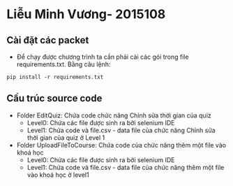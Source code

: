 # Liễu Minh Vương- 2015108

## Cài đặt các packet 
* Để chạy được chương trình ta cần phải cài các gói trong file requirements.txt. Bằng câu lệnh: 
```
pip install -r requirements.txt
```
## Cấu trúc source code
* Folder EditQuiz: Chứa code chức năng Chỉnh sửa thời gian của quiz
    * Level0: Chứa các file được sinh ra bởi selenium IDE
    * Level1: Chứa code và file.csv - data file của chức năng Chỉnh sửa thời gian của quiz ở Level 1
* Folder UploadFileToCourse: Chứa code của chức năng thêm một file vào khoá học
    * Level0: Chứa các file được sinh ra bởi selenium IDE
    * Level1: Chứa code và file.csv - data file của chức năng thêm một file vào khoá học ở level1
